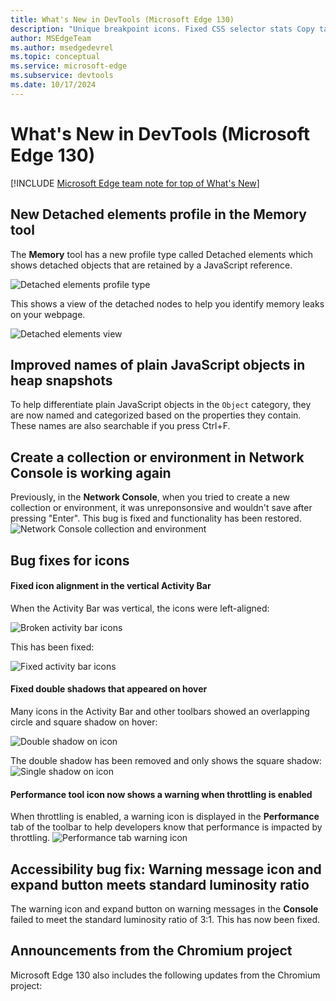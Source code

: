 ```yaml
---
title: What's New in DevTools (Microsoft Edge 130)
description: "Unique breakpoint icons. Fixed CSS selector stats Copy table. Added Activity Bar icons. Fixed Security tool icons and device emulation. And more."
author: MSEdgeTeam
ms.author: msedgedevrel
ms.topic: conceptual
ms.service: microsoft-edge
ms.subservice: devtools
ms.date: 10/17/2024
---
```

# What's New in DevTools (Microsoft Edge 130)

[!INCLUDE [Microsoft Edge team note for top of What's New](../../includes/edge-whats-new-note.md)]


<!-- ====================================================================== -->
## New Detached elements profile in the Memory tool

<!-- Subtitle: Detached elements helps you fix memory leaks due to detached DOM elements.-->

The **Memory** tool has a new profile type called Detached elements which shows detached objects that are retained by a JavaScript reference. 

![Detached elements profile type](./devtools-130-images/detached-elements-profile-type.png)

This shows a view of the detached nodes to help you identify memory leaks on your webpage.

![Detached elements view](./devtools-130-images/detached-nodes.png)


<!-- ====================================================================== -->
## Improved names of plain JavaScript objects in heap snapshots

<!-- Plain JavaScript objects are named, categorized, and searchable based on the properties they contain.-->

To help differentiate plain JavaScript objects in the `Object` category, they are now named and categorized based on the properties they contain. These names are also searchable if you press Ctrl+F. 

<!-- ====================================================================== -->
## Create a collection or environment in Network Console is working again

<!-- Subtitle: Use collections and environments to manage API requests and its values and variables. -->

Previously, in the **Network Console**, when you tried to create a new collection or environment, it was unreponsonsive and wouldn't save after pressing "Enter". This bug is fixed and functionality has been restored.
![Network Console collection and environment](./devtools-130-images/create-collection-environment.png)


<!-- ====================================================================== -->
## Bug fixes for icons

<!-- Subtitle: -->

<!-- ------------------------------ -->
#### Fixed icon alignment in the vertical Activity Bar

When the Activity Bar was vertical, the icons were left-aligned:

![Broken activity bar icons](./devtools-130-images/misaligned-icons.png)

This has been fixed:

![Fixed activity bar icons](./devtools-130-images/aligned-icons.png)


<!-- ------------------------------ -->
#### Fixed double shadows that appeared on hover

Many icons in the Activity Bar and other toolbars showed an overlapping circle and square shadow on hover:

![Double shadow on icon](./devtools-130-images/double-shadow-icon.png)

The double shadow has been removed and only shows the square shadow:
![Single shadow on icon](./devtools-130-images/single-shadow-icon.png)


<!-- ------------------------------ -->
#### Performance tool icon now shows a warning when throttling is enabled

When throttling is enabled, a warning icon is displayed in the **Performance** tab of the toolbar to help developers know that performance is impacted by throttling. 
![Performance tab warning icon](./devtools-130-images/performance-warning-icon.png)

<!-- ====================================================================== -->
## Accessibility bug fix: Warning message icon and expand button meets standard luminosity ratio 

<!-- Subtitle: The warning icon and expand button on warning messages in the Console now meet the standard luminosity ratio of 3:1.-->

The warning icon and expand button on warning messages in the **Console** failed to meet the standard luminosity ratio of 3:1. This has now been fixed.


<!-- ====================================================================== -->
## Announcements from the Chromium project

Microsoft Edge 130 also includes the following updates from the Chromium project:


<!-- ====================================================================== -->
<!-- uncomment if content is copied from developer.chrome.com to this page -->

<!-- > [!NOTE]
> Portions of this page are modifications based on work created and [shared by Google](https://developers.google.com/terms/site-policies) and used according to terms described in the [Creative Commons Attribution 4.0 International License](https://creativecommons.org/licenses/by/4.0).
> The original page for announcements from the Chromium project is [What's New in DevTools (Chrome 129)](https://developer.chrome.com/blog/new-in-devtools-129) and is authored by [Sofia Emelianova](https://developers.google.com/web/resources/contributors) (Senior Technical Writer working on Chrome DevTools at Google). -->


<!-- ====================================================================== -->
<!-- uncomment if content is copied from developer.chrome.com to this page -->

<!-- [![Creative Commons License](../../../../media/cc-logo/88x31.png)](https://creativecommons.org/licenses/by/4.0)
This work is licensed under a [Creative Commons Attribution 4.0 International License](https://creativecommons.org/licenses/by/4.0). -->
